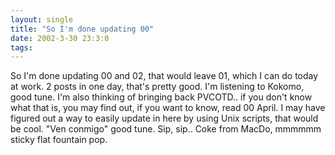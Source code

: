 ```yaml
---
layout: single
title: "So I'm done updating 00"
date: 2002-3-30 23:3:0
tags: 
---
```


So I'm done updating 00 and 02, that would leave 01, which I can do today at work. 2 posts in one day, that's pretty good. I'm listening to Kokomo, good tune. I'm also thinking of bringing back PVCOTD.. if you don't know what that is, you may find out, if you want to know, read 00 April. I may have figured out a way to easily update in here by using Unix scripts, that would be cool. "Ven conmigo" good tune. Sip, sip.. Coke from MacDo, mmmmmm sticky flat fountain pop.

